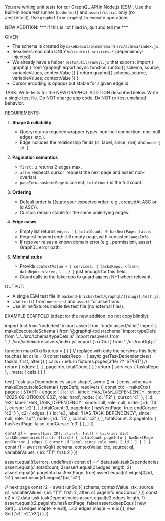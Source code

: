 You are writing unit tests for our GraphQL API in Node.js (ESM). 
Use the built-in node test runner (`node:test`) and `assert/strict` only (no Jest/Vitest).
Use `graphql` from `graphql` to execute operations.

NEW ADDITION: *** if this is not filled in, quit and tell me ***

GIVEN:
- The schema is created by `makeExecutableSchema` in `src/schema/index.js`.
- Resolvers read data ONLY via `context.services.*` (dependency-injected).
- We already have a helper `tests/util/runGql.js` that exports:
    import { graphql } from 'graphql'
    export async function runGql({ schema, source, variableValues, contextValue }) { 
      return graphql({ schema, source, variableValues, contextValue }) 
    }
- Cursor encoding is opaque but stable for a given edge id.

TASK:
Write tests for the NEW GRAPHQL ADDITION described below. 
Write a single test file. Do NOT change app code. Do NOT re-test unrelated behavior.


REQUIREMENTS:
1) **Shape & nullability**
   - Query returns required wrapper types (non-null connection, non-null edges, etc.).
   - Edge includes the relationship fields (id, label, since, role) and `node { id }`.

2) **Pagination semantics**
   - `first: 2` returns 2 edges max.
   - `after` respects cursor (request the next page and assert non-overlap).
   - `pageInfo.hasNextPage` is correct; `totalCount` is the full count.

3) **Ordering**
   - Default order is {{state your expected order: e.g., createdAt ASC or id ASC}}.
   - Cursors remain stable for the same underlying edges.

4) **Edge cases**
   - Empty list returns `edges: []`, `totalCount: 0`, `hasNextPage: false`.
   - Request beyond end: still empty page, with consistent `pageInfo`.
   - If resolver raises a known domain error (e.g., permission), assert GraphQL error path.

5) **Minimal stubs**
   - Provide `contextValue = { services: { tasksRepo: <fake>, dataRepo: <fake>, ... } }` just enough for this field.
   - Count calls to the fake repo to guard against N+1 where relevant.

OUTPUT:
- A single ESM test file in `backend-bricks/test/graphql/{{slug}}.test.js`.
- Use `test()` from `node:test` and `assert` for assertions.
- Use inline fixtures inside the test file (no external files).

EXAMPLE SCAFFOLD (adapt for the new addition, do not copy blindly):

import test from 'node:test'
import assert from 'node:assert/strict'
import { makeExecutableSchema } from '@graphql-tools/schema'
import typeDefs from '../../src/schema/typeDefs.js'
import resolvers from '../../src/schema/resolvers/index.js'
import { runGql } from '../util/runGql.js'

function makeCtx(fixtures = {}) {
  // replace with only the services this field touches
  let calls = 0
  const tasksRepo = {
    async getTaskDependencies({ taskId, first, after }) {
      calls++
      return fixtures.pages[after ?? 'START'] // return { edges: [...], pageInfo, totalCount }
    }
  }
  return { services: { tasksRepo }, _meta: { calls } }
}

test('Task.taskDependencies basic shape', async () => {
  const schema = makeExecutableSchema({ typeDefs, resolvers })
  const ctx = makeCtx({
    pages: {
      START: { edges: [
        { id: 'e1', label: 'HAS_TASK_DEPENDENCY', since: '2025-09-01T00:00:00Z', role: 'hard', node: { id: 'T2' }, cursor: 'c1' },
        { id: 'e2', label: 'HAS_TASK_DEPENDENCY', since: null, role: null, node: { id: 'T3' }, cursor: 'c2' },
      ], totalCount: 3, pageInfo: { hasNextPage: true, endCursor: 'c2' } },
      c2: { edges: [
        { id: 'e3', label: 'HAS_TASK_DEPENDENCY', since: null, role: 'soft', node: { id: 'T4' }, cursor: 'c3' },
      ], totalCount: 3, pageInfo: { hasNextPage: false, endCursor: 'c3' } },
    }
  })

  const q1 = `
    query($id: ID!, $first: Int!) {
      task(id: $id) {
        taskDependencies(first: $first) {
          totalCount
          pageInfo { hasNextPage endCursor }
          edges {
            cursor
            id label since role
            node { id }
          }
        }
      }
    }`
  const r1 = await runGql({
    schema,
    contextValue: ctx,
    source: q1,
    variableValues: { id: "T1", first: 2 }
  })

  assert.equal(r1.errors, undefined)
  const c1 = r1.data.task.taskDependencies
  assert.equal(c1.totalCount, 3)
  assert.equal(c1.edges.length, 2)
  assert.equal(c1.pageInfo.hasNextPage, true)
  assert.equal(c1.edges[0].id, 'e1')
  assert.equal(c1.edges[1].id, 'e2')

  // next page
  const r2 = await runGql({
    schema,
    contextValue: ctx,
    source: q1,
    variableValues: { id: "T1", first: 2, after: c1.pageInfo.endCursor }
  })
  const c2 = r2.data.task.taskDependencies
  assert.equal(c2.edges.length, 1)
  assert.equal(c2.pageInfo.hasNextPage, false)
  assert.deepEqual(
    new Set([...c1.edges.map(e => e.id), ...c2.edges.map(e => e.id)]),
    new Set(['e1','e2','e3'])
  )
})
